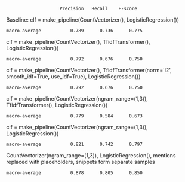                         Precision   Recall    F-score


Baseline: clf = make_pipeline(CountVectorizer(), LogisticRegression())

    macro-average			0.789      0.736      0.775


clf = make_pipeline(CountVectorizer(), TfidfTransformer(), LogisticRegression())

    macro-average			0.792      0.676      0.750   


clf = make_pipeline(CountVectorizer(), TfidfTransformer(norm='l2', smooth_idf=True, use_idf=True), LogisticRegression())

    macro-average			0.792      0.676      0.750 


clf = make_pipeline(CountVectorizer(ngram_range=(1,3)), TfidfTransformer(), LogisticRegression())

    macro-average			0.779      0.584      0.673 


clf = make_pipeline(CountVectorizer(ngram_range=(1,3)), LogisticRegression())

    macro-average			0.821      0.742      0.797


CountVectorizer(ngram_range=(1,3)), LogisticRegression(), mentions replaced with placeholders, snippets form separate samples

    macro-average			0.878      0.805      0.850



 



